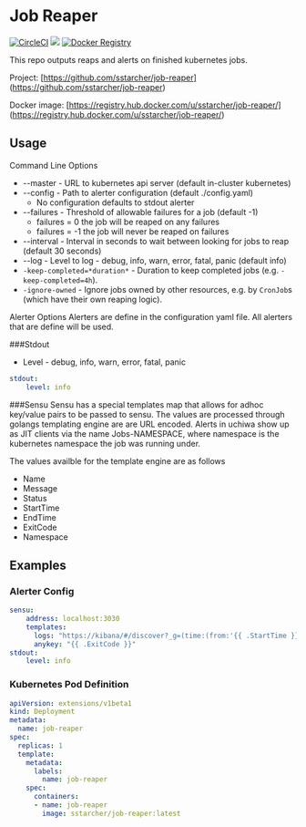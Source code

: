 Job Reaper
================

[![CircleCI](https://circleci.com/gh/sstarcher/job-reaper.svg?style=svg)](https://circleci.com/gh/sstarcher/job-reaper)
[![](https://imagelayers.io/badge/sstarcher/job-reaper:latest.svg)](https://imagelayers.io/?images=sstarcher/job-reaper:latest 'Get your own badge on imagelayers.io')
[![Docker Registry](https://img.shields.io/docker/pulls/sstarcher/job-reaper.svg)](https://registry.hub.docker.com/u/sstarcher/job-reaper)&nbsp;

This repo outputs reaps and alerts on finished kubernetes jobs.

Project: [https://github.com/sstarcher/job-reaper]
(https://github.com/sstarcher/job-reaper)

Docker image: [https://registry.hub.docker.com/u/sstarcher/job-reaper/]
(https://registry.hub.docker.com/u/sstarcher/job-reaper/)


## Usage

Command Line Options
* --master - URL to kubernetes api server (default in-cluster kubernetes)
* --config - Path to alerter configuration (default ./config.yaml)
    - No configuration defaults to stdout alerter
* --failures - Threshold of allowable failures for a job (default -1)
    - failures = 0 the job will be reaped on any failures
    - failures = -1 the job will never be reaped on failures
* --interval - Interval in seconds to wait between looking for jobs to reap (default 30 seconds)
* --log - Level to log - debug, info, warn, error, fatal, panic (default info)
* `-keep-completed=*duration*` - Duration to keep completed jobs (e.g. `-keep-completed=4h`).
* `-ignore-owned` - Ignore jobs owned by other resources, e.g. by `CronJob`s (which have their own reaping logic).

Alerter Options
Alerters are define in the configuration yaml file.  All alerters that are define will be used.

###Stdout
* Level - debug, info, warn, error, fatal, panic
```yaml
stdout:
    level: info
```

###Sensu
 Sensu has a special templates map that allows for adhoc key/value pairs to be passed to sensu.  The values are processed through golangs templating engine are are URL encoded.  Alerts in uchiwa show up as JIT clients via the name Jobs-NAMESPACE, where namespace is the kubernetes namespace the job was running under.

 The values availble for the template engine are as follows
*  Name
*  Message
*  Status
*  StartTime
*  EndTime
*  ExitCode
*  Namespace

## Examples
### Alerter Config
```yaml
sensu:
    address: localhost:3030
    templates:
      logs: "https://kibana/#/discover?_g=(time:(from:'{{ .StartTime }}',mode:absolute,to:'{{ .EndTime }}'))&empty_value"
      anykey: "{{ .ExitCode }}"
stdout:
    level: info
```

### Kubernetes Pod Definition
```yaml
apiVersion: extensions/v1beta1
kind: Deployment
metadata:
  name: job-reaper
spec:
  replicas: 1
  template:
    metadata:
      labels:
        name: job-reaper
    spec:
      containers:
      - name: job-reaper
        image: sstarcher/job-reaper:latest
```
